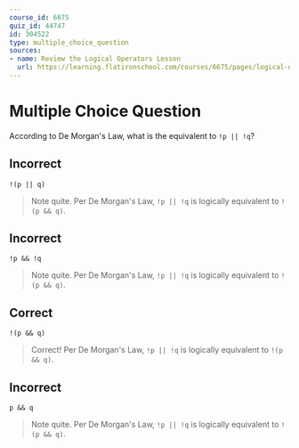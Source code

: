 ```yaml
---
course_id: 6675
quiz_id: 44747
id: 304522
type: multiple_choice_question
sources:
- name: Review the Logical Operators Lesson
  url: https://learning.flatironschool.com/courses/6675/pages/logical-operators?module_item_id=538078
---
```


# Multiple Choice Question

According to De Morgan's Law, what is the equivalent to `!p || !q`?

## Incorrect

`!(p || q)`

> Note quite. Per De Morgan's Law, `!p || !q` is logically equivalent to
> `!(p && q)`.

## Incorrect

`!p && !q`

> Note quite. Per De Morgan's Law, `!p || !q` is logically equivalent to
> `!(p && q)`.

## Correct

`!(p && q)`

> Correct! Per De Morgan's Law, `!p || !q` is logically equivalent to
> `!(p && q)`.

## Incorrect

`p && q`

> Note quite. Per De Morgan's Law, `!p || !q` is logically equivalent to
> `!(p && q)`.
